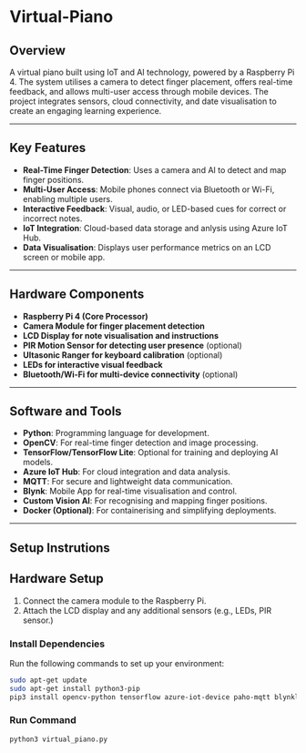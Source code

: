 # Virtual-Piano

## Overview
A virtual piano built using IoT and AI technology, powered by a Raspberry Pi 4. The system utilises a camera to detect finger placement, offers real-time feedback, and allows multi-user access through mobile devices. The project integrates sensors, cloud connectivity, and date visualisation to create an engaging learning experience.

---

## Key Features
- **Real-Time Finger Detection**: Uses a camera and AI to detect and map finger positions.
- **Multi-User Access**: Mobile phones connect via Bluetooth or Wi-Fi, enabling multiple users.
- **Interactive Feedback**: Visual, audio, or LED-based cues for correct or incorrect notes.
- **IoT Integration**: Cloud-based data storage and anlysis using Azure IoT Hub.
- **Data Visualisation**: Displays user performance metrics on an LCD screen or mobile app.

---

## Hardware Components
- **Raspberry Pi 4 (Core Processor)**
- **Camera Module for finger placement detection**
- **LCD Display for note visualisation and instructions**
- **PIR Motion Sensor for detecting user presence** (optional)
- **Ultasonic Ranger for keyboard calibration** (optional)
- **LEDs for interactive visual feedback**
- **Bluetooth/Wi-Fi for multi-device connectivity** (optional)

---

## Software and Tools
- **Python**: Programming language for development.
- **OpenCV**: For real-time finger detection and image processing.
- **TensorFlow/TensorFlow Lite**: Optional for training and deploying AI models.
- **Azure IoT Hub**: For cloud integration and data analysis.
- **MQTT**: For secure and lightweight data communication.
- **Blynk**: Mobile App for real-time visualisation and control.
- **Custom Vision AI**: For recognising and mapping finger positions.
- **Docker (Optional)**: For containerising and simplifying deployments.

---

## Setup Instrutions

## Hardware Setup
1. Connect the camera module to the Raspberry Pi.
2. Attach the LCD display and any additional sensors (e.g., LEDs, PIR sensor.)

### Install Dependencies
Run the following commands to set up your environment:
```bash
sudo apt-get update
sudo apt-get install python3-pip
pip3 install opencv-python tensorflow azure-iot-device paho-mqtt blynklib
```
### Run Command
```bash
python3 virtual_piano.py
```

